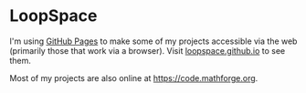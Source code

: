 # LoopSpace

I'm using [GitHub Pages](https://pages.github.com/) to make some of my projects accessible via the web (primarily those that work via a browser).  Visit [loopspace.github.io](https://loopspace.github.io) to see them.

Most of my projects are also online at <https://code.mathforge.org>.
